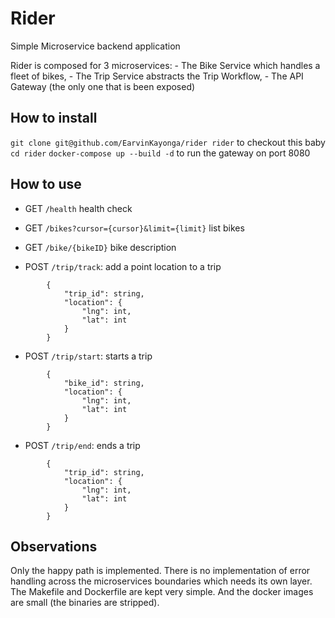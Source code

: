 # Rider

Simple Microservice backend application

Rider is composed for 3 microservices:
    - The Bike Service which handles a fleet of bikes,
    - The Trip Service abstracts the Trip Workflow,
    - The API Gateway (the only one that is been exposed)

## How to install

`git clone git@github.com/EarvinKayonga/rider rider` to checkout this baby
`cd rider`
`docker-compose up --build -d` to run the gateway on port 8080

## How to use


- GET `/health`                                 health check       
- GET `/bikes?cursor={cursor}&limit={limit}`    list bikes
- GET `/bike/{bikeID}`                          bike description

- POST `/trip/track`: add a point location to a trip

```
        { 
            "trip_id": string,
            "location": {
                "lng": int,
                "lat": int
            }
        }
```

- POST `/trip/start`: starts a trip

```
        { 
            "bike_id": string,
            "location": {
                "lng": int,
                "lat": int
            }
        }
```

- POST `/trip/end`: ends a trip

```
        { 
            "trip_id": string,
            "location": {
                "lng": int,
                "lat": int
            }
        }
```

## Observations

Only the happy path is implemented. There is no implementation of error handling 
across the microservices boundaries which needs its own layer.
The Makefile and Dockerfile are kept very simple. And the docker images are small (the binaries are stripped).